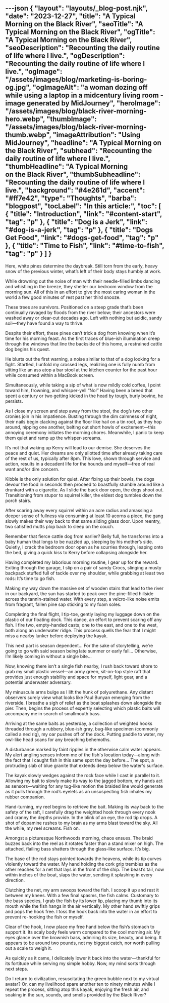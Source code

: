 ---json
{
    "layout": "layouts/_blog-post.njk",
    "date": "2023-12-27",
    "title": "A Typical Morning on the Black River",
    "seoTitle": "A Typical Morning on the Black River",
    "ogTitle": "A Typical Morning on the Black River",
    "seoDescription": "Recounting the daily routine of life where I live.",
    "ogDescription": "Recounting the daily routine of life where I live.",
    "ogImage": "/assets/images/blog/marketing-is-boring-og.jpg",
    "ogImageAlt": "a woman dozing off while using a laptop in a midcentury living room - image generated by MidJourney",
    "heroImage": "/assets/images/blog/black-river-morning-hero.webp",
    "thumbImage": "/assets/images/blog/black-river-morning-thumb.webp",
    "imageAttribution": "Using MidJourney",
    "headline": "A Typical Morning <span class='sm:space:nowrap'>on <span class='space:nowrap'>the Black River</span></span>",
    "subhead": "Recounting the daily routine <span class='space:nowrap'>of life where I live.</span>",
    "thumbHeadline": "A Typical Morning<br/> <span class='space:nowrap'>on the Black River</span>",
    "thumbSubheadline": "Recounting the daily routine of life where I live.",
    "background": "#4e261d",
    "accent": "#ff7e42",
    "type": "Thoughts",
    "barba": "blogpost",
    "tocLabel": "In this article:",
    "toc": [
        {
            "title": "Introduction",
            "link": "#content-start",
            "tag": "p"
        },
        {
            "title": "Dog is a Jerk",
            "link": "#dog-is-a-jerk",
            "tag": "p"
        },
        {
            "title": "Dogs Get Food",
            "link": "#dogs-get-food",
            "tag": "p"
        },
        {
            "title": "Time to Fish",
            "link": "#time-to-fish",
            "tag": "p"
        }
    ]
}
---

Here, white pines determine the daybreak. Still torn from the early, heavy snow of the previous winter, what’s left of their body stays humbly at work.

While drowning out the noise of man with their needle-filled limbs dancing and whistling in the breeze, they shelter our bedroom window from the morning sun. All of this in an effort to give the most caring woman in the world a few good minutes of rest past her third snooze.

These trees are survivors. Positioned on a steep grade that’s been continually ravaged by floods from the river below; their ancestors were washed away or clear-cut decades ago. Left with nothing but acidic, sandy soil—they have found a way to thrive.

Despite their effort, these pines can’t trick a dog from knowing when it’s time for his morning feast. As the first traces of blue-ish illumination creep through the windows that line the backside of this home, a restrained cattle dog begins his quest.

<p id="dog-is-a-jerk">He blurts out the first warning, a noise similar to that of a dog looking for a fight. Startled, I unfold my crossed legs, realizing one is fully numb from sitting like an ass atop a bar stool at the kitchen counter for the past hour while consumed within a MacBook screen.</p>

Simultaneously, while taking a sip of what is now mildly cold coffee, I point toward him, frowning, and whisper-yell “No!” Having been a breed that spent a century or two getting kicked in the head by tough, burly bovine, he persists.

As I close my screen and step away from the stool, the dog’s two other cronies join in his impatience. Busting through the dim calmness of night, their nails begin clacking against the floor like hail on a tin roof, as they hop around, nipping one another, belting out short howls of excitement—this annoying ceremony initiates the morning chores. Meanwhile, I panic to keep them quiet and ramp up the whisper-screams.

It’s not that waking up Kerry will lead to our demise. She deserves the peace and quiet. Her dreams are only allotted time after already taking care of the rest of us, typically after 8pm. This love, shown through service and action, results in a decadent life for the hounds and myself—free of real want and/or dire concern.

<p id="dogs-get-food">Kibble is the only solution for quiet. After fixing up their bowls, the dogs devour the food in seconds then proceed to boastfully stumble around like a drunkard with a cigarette. As I slide the back door open, the dogs shoot out. Transitioning from stupor to squirrel killer, the eldest dog tumbles down the porch stairs.</p>

After scaring away every squirrel within an acre radius and amassing a deeper sense of fullness via consuming at least 10 acorns a piece, the gang slowly makes their way back to that same sliding glass door. Upon reentry, two satisfied mutts plop back to sleep on the couch.

Remember that fierce cattle dog from earlier? Belly full, he transforms into a baby human that longs to be nuzzled up, sleeping by his mother’s side. Quietly, I crack the bedroom door open as he scurries through, leaping onto the bed, giving a quick kiss to Kerry before collapsing alongside her.

<p id="time-to-fish">Having completed my laborious morning routine, I gear up for the reward. Exiting through the garage, I slip on a pair of sandy Crocs, slinging a musty backpack stuffed full of tackle over my shoulder, while grabbing at least two rods: It’s time to go fish.</p>

Making my way down the massive set of wooden stairs that lead to the river in our backyard, the sun has started to peak over the pine-filled hillside across the tannin-stained water. With every step, a velcro-like noise emits from fragrant, fallen pine sap sticking to my foam soles.

Completing the final flight, I tip-toe, gently laying my luggage down on the plastic of our floating dock. This dance, an effort to prevent scaring off any fish. I fire two, empty-handed casts; one to the east, and one to the west, both along an underwater ridge. This process quells the fear that I might miss a nearby lunker before deploying the kayak.

This next part is season dependent… For the sake of storytelling, we’re going to go with said season being late summer or early fall… Otherwise, I’m likely coming in without a single bite…

Now, knowing there isn’t a single fish nearby, I rush back toward shore to grab my small plastic vessel—an army green, sit-on-top style raft that provides just enough stability and space for myself, light gear, and a potential underwater adversary.

My minuscule arms bulge as I lift the hunk of polyurethane. Any distant observers surely view what looks like Paul Bunyan emerging from the riverside. I breathe a sigh of relief as the boat splashes down alongside the pier. Then, begins the process of expertly selecting which plastic baits will accompany me in search of smallmouth bass.

Arriving at the same baits as yesterday, a collection of weighted hooks threaded through a rubbery, blue-ish gray, bug-like specimen (commonly called a ned rig), my oar pushes off of the dock. Putting paddle to water, my owl-like head scans for any breaching behemoths.

A disturbance marked by faint ripples in the otherwise calm water appears. My alert angling senses inform me of the fish's location today—along with the fact that I caught fish in this same spot the day before… The spot, a protruding slab of blue granite that extends deep below the water's surface.

The kayak slowly wedges against the rock face while I cast in parallel to it. Allowing my bait to slowly make its way to the jagged bottom, my hands act as sensors—waiting for any tug-like motion the braided line would generate as it pulls through the rod’s eyelets as an unsuspecting fish inhales my rubber companion.

Hand-turning, my reel begins to retrieve the bait. Making its way back to the safety of the raft, I carefully drag the weighted hook through every nook and cranny the depths provide. In the blink of an eye, the rod tip drops. A shot of dopamine rushes to my brain as my arms blast toward the sky. All the while, my reel screams. Fish on.

Amongst a picturesque Northwoods morning, chaos ensues. The braid buzzes back into the reel as it rotates faster than a stand mixer on high. The attached, flailing bass shatters through the glass-like surface. It’s big.

The base of the rod stays pointed towards the heavens, while its tip curves violently toward the water. My hand holding the cork grip trembles as the other reaches for a net that lays in the front of the ship. The beast’s tail, now within inches of the boat, slaps the water, sending it splashing in every direction.

Clutching the net, my arm swoops toward the fish. I scoop it up and rest it between my knees. With a few final spasms, the fish calms. Customary to the bass species, I grab the fish by its lower lip, placing my thumb into its mouth while the fish hangs in the air vertically. My other hand swiftly grips and pops the hook free. I toss the hook back into the water in an effort to prevent re-hooking the fish or myself.

Clear of the hook, I now place my free hand below the fish’s stomach to support it. Its scaly body feels warm compared to the cool morning air. My eyes glance over the brownish bass, admiring its size, beauty, and being. It appears to be around two pounds, not my biggest catch, nor worth pulling out a scale to weigh it.

As quickly as it came, I delicately lower it back into the water—thankful for its fortitude while serving my simple hobby. Now, my mind sorts through next steps.

Do I return to civilization, resuscitating the green bubble next to my virtual avatar? Or, can my livelihood spare another ten to ninety minutes while I repeat the process, sitting atop this kayak, enjoying the fresh air, and soaking in the sun, sounds, and smells provided by the Black River?